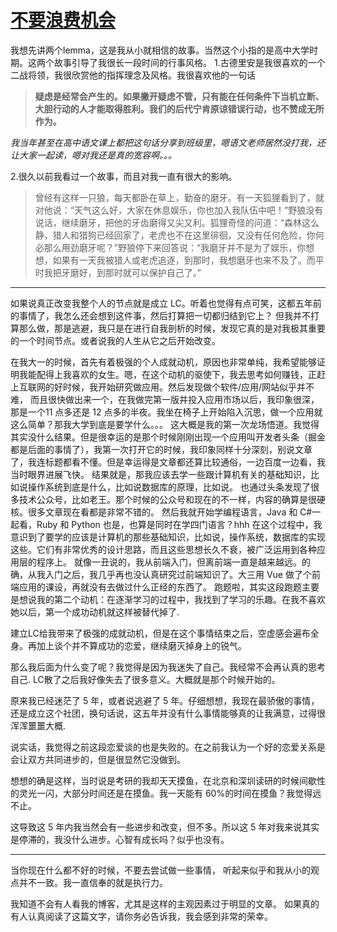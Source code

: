 # [不要浪费机会](https://github.com/AlexiFeng/gitblog/issues/16)

我想先讲两个lemma，这是我从小就相信的故事。当然这个小指的是高中大学时期。这两个故事引导了我很长一段时间的行事风格。
1.古德里安是我很喜欢的一个二战将领，我很欣赏他的指挥理念及风格。我很喜欢他的一句话

> **疑虑是经常会产生的。如果撇开疑虑不管，只有能在任何条件下当机立断、大胆行动的人才能取得胜利。我们的后代宁肯原谅错误行动，也不赞成无所作为。**

*我当年甚至在高中语文课上都把这句话分享到班级里，嗯语文老师居然没打我，还让大家一起读，嗯对我还是真的宽容啊。。。*

2.很久以前我看过一个故事，而且对我一直有很大的影响。

> 曾经有这样一只狼，每天都卧在草上，勤奋的磨牙。有一天狐狸看到了，就对他说：“天气这么好，大家在休息娱乐，你也加入我队伍中吧！”野狼没有说话，继续磨牙，把他的牙齿磨得又尖又利。狐狸奇怪的问道：“森林这么静，猎人和猎狗已经回家了，老虎也不在这里徘徊，又没有任何危险，你何必那么用劲磨牙呢？”野狼停下来回答说：“我磨牙并不是为了娱乐，你想想，如果有一天我被猎人或老虎追逐，到那时，我想磨牙也来不及了。而平时我把牙磨好，到那时就可以保护自己了。”

---

如果说真正改变我整个人的节点就是成立 LC。听着也觉得有点可笑，这都五年前的事情了，我怎么还会想到这件事，然后打算把一切都归结到它上？
但我并不打算那么做，那是逃避，我只是在进行自我剖析的时候，发现它真的是对我极其重要的一个时间节点。或者说我的人生从它之后开始改变。

在我大一的时候，首先有着极强的个人成就动机，原因也非常单纯，我希望能够证明我能配得上我喜欢的女生。嗯，在这个动机的驱使下，我去思考如何赚钱，正赶上互联网的好时候，我开始研究做应用。然后发现做个软件/应用/网站似乎并不难， 而且很快做出来一个，在我做完第一版并投入应用市场以后，我印象很深，那是一个11 点多还是 12 点多的半夜。我坐在椅子上开始陷入沉思，做一个应用就这么简单？那我大学到底是要学什么。。。
这大概是我的第一次龙场悟道。我觉得其实没什么结果。但是很幸运的是那个时候刚刚出现一个应用叫开发者头条（掘金都是后面的事情了），我第一次打开它的时候，我印象同样十分深刻，别说文章了，我连标题都看不懂。但是幸运得是文章都还算比较通俗，一边百度一边看，我当时眼界进展飞快。
结果就是，那我应该去学一些跟计算机有关的基础知识，比如说操作系统到底是什么，比如说数据库的原理，比如说。
也通过头条发现了很多技术公众号，比如老王。那个时候的公众号和现在的不一样，内容的确算是很硬核。很多文章现在看都是非常不错的。
然后我就开始学编程语言，Java 和 C#一起看，Ruby 和 Python 也是，也算是同时在学四门语言？hhh
在这个过程中，我意识到了要学的应该是计算机的那些基础知识，比如说，操作系统，数据库的实现这些。它们有非常优秀的设计思路，而且这些思想长久不衰，被广泛运用到各种应用层的程序上。
就像一丑说的，我从前端入门，但离前端一直是越来越远。的确，从我入门之后，我几乎再也没认真研究过前端知识了。大三用 Vue 做了个前端应用的课设，再就没有去做过什么正经的东西了。
跑题啦，其实这段跑题主要是想说我的第二个动机：在逐渐学习的过程中，我找到了学习的乐趣。在我不喜欢她以后，第一个成功动机就这样被替代掉了.

建立LC给我带来了极强的成就动机，但是在这个事情结束之后，空虚感会遍布全身。再加上谈个并不算成功的恋爱，继续磨灭掉身上的锐气。

那么我后面为什么变了呢？我觉得是因为我迷失了自己。我经常不会再认真的思考自己.
LC散了之后我好像失去了很多意义。大概就是那个时候开始的。

原来我已经迷茫了 5 年，或者说逃避了 5 年。仔细想想，我现在最骄傲的事情，还是成立这个社团，换句话说，这五年并没有什么事情能够真的让我满意，过得很浑浑噩噩大概.

说实话，我觉得之前这段恋爱谈的也是失败的。在之前我认为一个好的恋爱关系是会让双方共同进步的，但是很显然它没做到。

想想的确是这样，当时说是考研的我却天天摸鱼，在北京和深圳读研的时候间歇性的灵光一闪，大部分时间还是在摸鱼。我一天能有 60%的时间在摸鱼？我觉得远不止。

这导致这 5 年内我当然会有一些进步和改变，但不多。所以这 5 年对我来说其实是停滞的，我没什么进步。心智有成长吗？似乎也没有。

---
当你现在什么都不好的时候，不要去尝试做一些事情，
听起来似乎和我从小的观点并不一致。我一直信奉的就是执行力。

我知道不会有人看我的博客，尤其是这样的主观因素过于明显的文章。
如果真的有人认真阅读了这篇文字，请你务必告诉我，我会感到非常的荣幸。